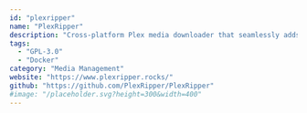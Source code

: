 ```yaml
---
id: "plexripper"
name: "PlexRipper"
description: "Cross-platform Plex media downloader that seamlessly adds media from other Plex servers to your own."
tags:
  - "GPL-3.0"
  - "Docker"
category: "Media Management"
website: "https://www.plexripper.rocks/"
github: "https://github.com/PlexRipper/PlexRipper"
#image: "/placeholder.svg?height=300&width=400"
---
```


